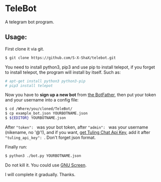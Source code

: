 # TeleBot

A telegram bot program\.

## Usage:

First clone it via git.

```bash
$ git clone https://github.com/S-X-ShaX/telebot.git
````

You need to install python3, pip3 and use pip to install telepot, if you forget to install telepot, the program will install by itself\. Such as:

```bash
# apt-get install python3 python3-pip
# pip3 install telepot
````

Now you have to **sign up a new bot** from [the BotFather](https://telegram.me/BotFather), then put your token and your username into a config file:

```bash
$ cd /Where/you/cloned/TeleBot/
$ cp example_bot.json YOURBOTNAME.json
$ ${EDITOR} YOURBOTNAME.json
````

After `"token": ` was your bot token, after `"admin": ` was your username \(nikename, no '@'\!\), and if you want, [get Tuling Chat Api Key](http://tuling123.com/), add it after `"tuling_api_key": `\. Don't forget json format\.

Finally run:

```bash
$ python3 ./bot.py YOURBOTNAME.json
````

Do not kill it\. You could use [GNU Screen](https://www.gnu.org/software/screen/)\.

I will complete it gradually\. Thanks\.

